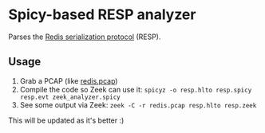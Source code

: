 # Spicy-based RESP analyzer

Parses the [Redis serialization protocol](https://redis.io/docs/latest/develop/reference/protocol-spec/) (RESP).

## Usage

1) Grab a PCAP (like [redis.pcap](https://github.com/macbre/data-flow-graph/blob/master/sources/pcap/redis.pcap))
2) Compile the code so Zeek can use it: `spicyz -o resp.hlto resp.spicy resp.evt zeek_analyzer.spicy`
3) See some output via Zeek: `zeek -C -r redis.pcap resp.hlto resp.zeek`

This will be updated as it's better :)
